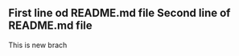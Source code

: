 First line od README.md file
Second line of README.md file
-------------------------------
This is new brach
